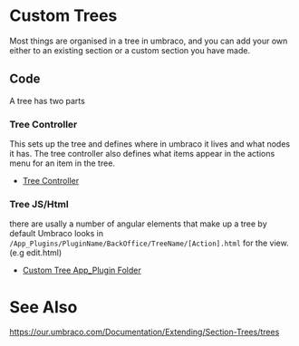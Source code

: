 ﻿# Custom Trees

Most things are organised in a tree in umbraco, and you can add your own
either to an existing section or a custom section you have made. 

## Code
A tree has two parts 

### Tree Controller 
This sets up the tree and defines where in umbraco it lives and 
what nodes it has. The tree controller also defines what items 
appear in the actions menu for an item in the tree.

- [Tree Controller](MyCustomTreeController.cs)

### Tree JS/Html
there are usally a number of angular elements that make up a tree
by default Umbraco looks in `/App_Plugins/PluginName/BackOffice/TreeName/[Action].html` 
for the view. (e.g edit.html)

- [Custom Tree App_Plugin Folder](../App_Plugins/DoStuffTree/backoffice/CustomTree/)


# See Also
https://our.umbraco.com/Documentation/Extending/Section-Trees/trees